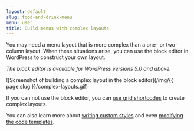 ```yaml
---
layout: default
slug: food-and-drink-menu
menu: user
title: Build menus with complex layouts
---
```

You may need a menu layout that is more complex than a one- or two-column layout. When these situations arise, you can use the block editor in WordPress to construct your own layout.

_The block editor is available for WordPress versions 5.0 and above._

![Screenshot of building a complex layout in the block editor](/img/{{ page.slug }}/complex-layouts.gif)

If you can not use the block editor, you can [use grid shortcodes](https://www.fivestarplugins.com/2014/07/31/achieve-complex-menu-layouts-food-drink-menu/) to create complex layouts.

You can also learn more about [writing custom styles](https://www.fivestarplugins.com/2014/08/19/give-section-restaurant-menu-unique-style/) and even [modifying the code templates](https://www.fivestarplugins.com/2014/01/28/customize-restaurant-menu-templates/).
